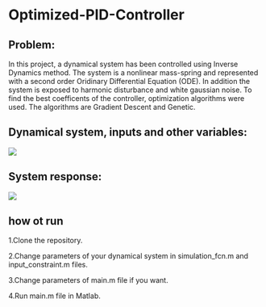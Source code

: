 # Optimized-PID-Controller
## Problem:
In this project, a dynamical system has been controlled using Inverse Dynamics method. The system is a nonlinear mass-spring and represented with a second order Oridinary Differential Equation (ODE). In addition the system is exposed to harmonic disturbance and white gaussian noise. To find the best coefficents of the controller, optimization algorithms were used. The algorithms are Gradient Descent and Genetic.

## Dynamical system, inputs and other variables:
<div align="left">
  <img src="https://github.com/MustafaLotfi/Optimized-PID-Controller/blob/main/displaying/1.png">
</div>

## System response:
<div align="left">
  <img src="https://github.com/MustafaLotfi/Optimized-PID-Controller/blob/main/displaying/2.png">
</div>

## how ot run
1.Clone the repository.

2.Change parameters of your dynamical system in simulation_fcn.m and input_constraint.m files.

3.Change parameters of main.m file if you want.

4.Run main.m file in Matlab.

